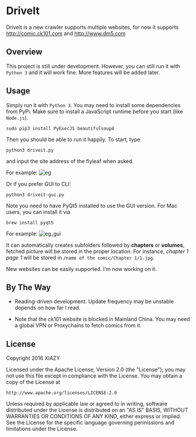 # DriveIt
DriveIt is a new crawler supports multiple websites, for now it supports http://comic.ck101.com and http://www.dm5.com
## Overview
This project is still under development. However, you can still run it with ```Python 3``` and it will work fine. More features will be added later.
## Usage
Simply run it with ```Python 3```. You may need to install some dependencies from PyPi. Make sure to install a JavaScript runtime before you start (like ``Node.js``).

```
sudo pip3 install PyExecJS beautifulsoup4
```
Then you should be able to run it happily. To start, type 
```
python3 driveit.py
```
and input the site address of the flyleaf when asked.

For example:
![eg](http://i.imgur.com/Yex2M61.png)

Or if you prefer GUI to CLI:
```
python3 driveit-gui.py
```
Note you need to have PyQt5 installed to use the GUI version. For Mac users, you can install it via
```
brew install pyqt5
```
For example:
![eg_gui](http://i.imgur.com/1n8p0L2.png)

It can automatically creates subfolders followed by __chapters__ or __volumes__, fetched picture will be stored in the proper location. For instance, _chapter 1 page 1_ will be stored in ```/name of the comic/Chapter 1/1.jpg```.

New websites can be easily supported. I'm now working on it.
## By The Way
- Reading-driven development. Update frequency may be unstable depends on how far I read.

- Note that the ck101 website is blocked in Mainland China. You may need a global VPN or Proxychains to fetch comics from it.

## License

Copyright 2016 XIAZY

Licensed under the Apache License, Version 2.0 (the "License");
you may not use this file except in compliance with the License.
You may obtain a copy of the License at

    http://www.apache.org/licenses/LICENSE-2.0

Unless required by applicable law or agreed to in writing, software
distributed under the License is distributed on an "AS IS" BASIS,
WITHOUT WARRANTIES OR CONDITIONS OF ANY KIND, either express or implied.
See the License for the specific language governing permissions and
limitations under the License.
